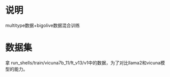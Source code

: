 # 说明


multitype数据+bigolive数据混合训练


# 数据集

拿 run_shells/train/vicuna7b_11/ft_v13/v1中的数据，为了对比llama2和vicuna模型的能力。